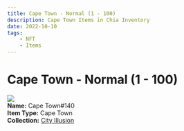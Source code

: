 ```yaml
---
title: Cape Town - Normal (1 - 100)
description: Cape Town Items in Chia Inventory
date: 2022-10-10
tags:
    - NFT
    - Items
---
```


# Cape Town - Normal (1 - 100)
<div class="item_thumbnail">
<img loading="lazy" src="https://4ujpi72axwgvy436pvvv356ceofikf4eezsotrb3s2mk3yc6smxa.arweave.net/5RL0f0C9jVxzfn1rXffCI4qFF4QmZOnEO5aYreBeky4"><br/>
<div><strong>Name:</strong> Cape Town#140</div>
<div><strong>Item Type:</strong> Cape Town</div>
<div><strong>Collection:</strong> <a href="https://www.spacescan.io/xch/nft/collection/col1lend2dcn558km4wcwta4xnkfv3xpcmlp9kyt0m909emvfxechlyqdl5ndg">City Illusion</a></div>
</div>

